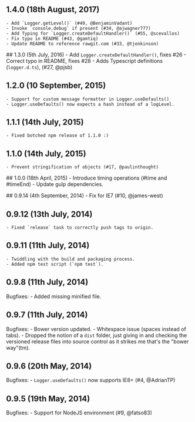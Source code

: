 ## 1.4.0 (18th August, 2017)
	- Add `Logger.getLevel()` (#49, @BenjaminVadant)
	- Invoke `console.debug` if present (#34, @ajwagner777) 
	- Add Typing for `Logger.createDefaultHandler()` (#55, @scevallos)
	- Fix typo in README (#43, @gamtiq)
	- Update README to reference rawgit.com (#33, @tjenkinson)

## 1.3.0 (5th July, 2016)
	- Add `Logger.createDefaultHandler()`, fixes #26
	- Correct typo in README, fixes #28
	- Adds Typescript definitions (`logger.d.ts`), (#27, @pjsb)

## 1.2.0 (10 September, 2015)
	- Support for custom message formatter in Logger.useDefaults()
	- Logger.useDefaults() now expects a hash instead of a logLevel.

## 1.1.1 (14th July, 2015)
	- Fixed botched npm release of 1.1.0 :)

## 1.1.0 (14th July, 2015)
	- Prevent stringification of objects (#17, @paulinthought)

## 1.0.0 (18th April, 2015)
	- Introduce timing operations (#time and #timeEnd)
	- Update gulp dependencies.

## 0.9.14 (4th September, 2014)
	- Fix for IE7 (#10, @james-west)

## 0.9.12 (13th July, 2014)
	- Fixed `release` task to correctly push tags to origin.

## 0.9.11 (11th July, 2014)
	- Twiddling with the build and packaging process.
	- Added npm test script (`npm test`).

## 0.9.8 (11th July, 2014)

Bugfixes:
	- Added missing minified file.

## 0.9.7 (11th July, 2014)

Bugfixes:
	- Bower version updated.
	- Whitespace issue (spaces instead of tabs).
	- Dropped the notion of a `dist` folder, just giving in and checking the versioned release files into
		source control as it strikes me that's the "bower way"(tm).

## 0.9.6 (20th May, 2014)

Bugfixes:
	- `Logger.useDefaults()` now supports IE8+ (#4, @AdrianTP)

## 0.9.5 (19th May, 2014)

Bugfixes:
	- Support for NodeJS environment (#9, @fatso83)
